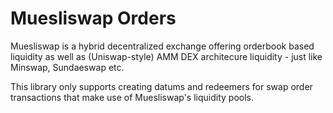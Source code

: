 # Muesliswap Orders

Muesliswap is a hybrid decentralized exchange offering orderbook based liquidity as well as (Uniswap-style) AMM DEX architecure liquidity - just like Minswap, Sundaeswap etc.

This library only supports creating datums and redeemers for swap order transactions that make use of Muesliswap's liquidity pools.
